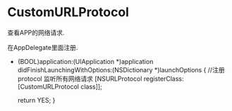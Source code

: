 # CustomURLProtocol

查看APP的网络请求.

在AppDelegate里面注册.
- (BOOL)application:(UIApplication *)application didFinishLaunchingWithOptions:(NSDictionary *)launchOptions
{
  //注册protocol 监听所有网络请求
    [NSURLProtocol registerClass:[CustomURLProtocol class]];
    
    
    return YES;
}
